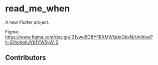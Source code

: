 # read_me_when

A new Flutter project.

Figma: https://www.figma.com/design/I01ywu5O8YFEXMWQdqGbkN/Untitled?t=G1hohohJYb1YW5yW-0

## Contributors

<!-- CONTRIBUTORS LIST WILL BE UPDATED AUTOMATICALLY -->
